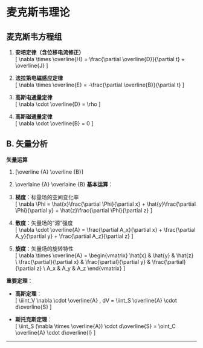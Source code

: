 
# 麦克斯韦理论
## 麦克斯韦方程组
1. **安培定律（含位移电流修正）**  
   \[
   \nabla \times \overline{H} = \frac{\partial \overline{D}}{\partial t} + \overline{J}
   \]
   
2. **法拉第电磁感应定律**  
   \[
   \nabla \times \overline{E} = -\frac{\partial \overline{B}}{\partial t}
   \]
   
3. **高斯电通量定律**  
   \[
   \nabla \cdot \overline{D} = \rho
   \]
   
4. **高斯磁通量定律**  
   \[
   \nabla \cdot \overline{B} = 0
   \]

   
## B. 矢量分析
**矢量运算**

1. \[\overline {A}  \overline {B}\]
2. \overlaine {A}  \overlaine {B}
**基本运算**：
1. **梯度**：标量场的空间变化率  
   \[
   \nabla \Phi = \hat{x}\frac{\partial \Phi}{\partial x} + \hat{y}\frac{\partial \Phi}{\partial y} + \hat{z}\frac{\partial \Phi}{\partial z}
   \]
   
2. **散度**：矢量场的“源”强度  
   \[
   \nabla \cdot \overline{A} = \frac{\partial A_x}{\partial x} + \frac{\partial A_y}{\partial y} + \frac{\partial A_z}{\partial z}
   \]
   
3. **旋度**：矢量场的旋转特性  
   \[
   \nabla \times \overline{A} = \begin{vmatrix}
   \hat{x} & \hat{y} & \hat{z} \\
   \frac{\partial}{\partial x} & \frac{\partial}{\partial y} & \frac{\partial}{\partial z} \\
   A_x & A_y & A_z
   \end{vmatrix}
   \]

**重要定理**：
- **高斯定理**：  
  \[
  \iiint_V \nabla \cdot \overline{A} \, dV = \iint_S \overline{A} \cdot d\overline{S}
  \]
  
- **斯托克斯定理**：  
  \[
  \iint_S (\nabla \times \overline{A}) \cdot d\overline{S} = \oint_C \overline{A} \cdot d\overline{l}
  \]

---